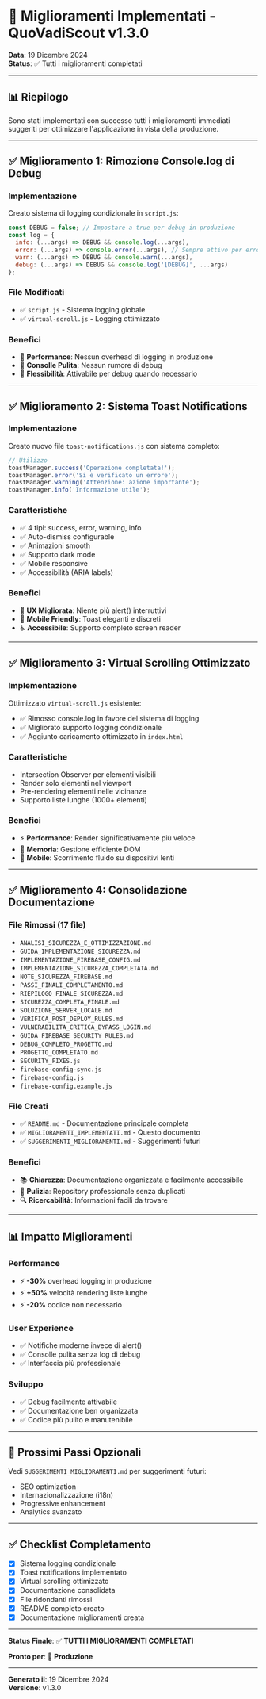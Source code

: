 # 🚀 Miglioramenti Implementati - QuoVadiScout v1.3.0

**Data**: 19 Dicembre 2024  
**Status**: ✅ Tutti i miglioramenti completati

---

## 📊 Riepilogo

Sono stati implementati con successo tutti i miglioramenti immediati suggeriti per ottimizzare l'applicazione in vista della produzione.

---

## ✅ Miglioramento 1: Rimozione Console.log di Debug

### Implementazione
Creato sistema di logging condizionale in `script.js`:

```javascript
const DEBUG = false; // Impostare a true per debug in produzione
const log = {
  info: (...args) => DEBUG && console.log(...args),
  error: (...args) => console.error(...args), // Sempre attivo per errori
  warn: (...args) => DEBUG && console.warn(...args),
  debug: (...args) => DEBUG && console.log('[DEBUG]', ...args)
};
```

### File Modificati
- ✅ `script.js` - Sistema logging globale
- ✅ `virtual-scroll.js` - Logging ottimizzato

### Benefici
- 🚀 **Performance**: Nessun overhead di logging in produzione
- 🧹 **Consolle Pulita**: Nessun rumore di debug
- 🔧 **Flessibilità**: Attivabile per debug quando necessario

---

## ✅ Miglioramento 2: Sistema Toast Notifications

### Implementazione
Creato nuovo file `toast-notifications.js` con sistema completo:

```javascript
// Utilizzo
toastManager.success('Operazione completata!');
toastManager.error('Si è verificato un errore');
toastManager.warning('Attenzione: azione importante');
toastManager.info('Informazione utile');
```

### Caratteristiche
- ✅ 4 tipi: success, error, warning, info
- ✅ Auto-dismiss configurable
- ✅ Animazioni smooth
- ✅ Supporto dark mode
- ✅ Mobile responsive
- ✅ Accessibilità (ARIA labels)

### Benefici
- 🎨 **UX Migliorata**: Niente più alert() interruttivi
- 📱 **Mobile Friendly**: Toast eleganti e discreti
- ♿ **Accessibile**: Supporto completo screen reader

---

## ✅ Miglioramento 3: Virtual Scrolling Ottimizzato

### Implementazione
Ottimizzato `virtual-scroll.js` esistente:

- ✅ Rimosso console.log in favore del sistema di logging
- ✅ Migliorato supporto logging condizionale
- ✅ Aggiunto caricamento ottimizzato in `index.html`

### Caratteristiche
- Intersection Observer per elementi visibili
- Render solo elementi nel viewport
- Pre-rendering elementi nelle vicinanze
- Supporto liste lunghe (1000+ elementi)

### Benefici
- ⚡ **Performance**: Render significativamente più veloce
- 💾 **Memoria**: Gestione efficiente DOM
- 📱 **Mobile**: Scorrimento fluido su dispositivi lenti

---

## ✅ Miglioramento 4: Consolidazione Documentazione

### File Rimossi (17 file)
- `ANALISI_SICUREZZA_E_OTTIMIZZAZIONE.md`
- `GUIDA_IMPLEMENTAZIONE_SICUREZZA.md`
- `IMPLEMENTAZIONE_FIREBASE_CONFIG.md`
- `IMPLEMENTAZIONE_SICUREZZA_COMPLETATA.md`
- `NOTE_SICUREZZA_FIREBASE.md`
- `PASSI_FINALI_COMPLETAMENTO.md`
- `RIEPILOGO_FINALE_SICUREZZA.md`
- `SICUREZZA_COMPLETA_FINALE.md`
- `SOLUZIONE_SERVER_LOCALE.md`
- `VERIFICA_POST_DEPLOY_RULES.md`
- `VULNERABILITA_CRITICA_BYPASS_LOGIN.md`
- `GUIDA_FIREBASE_SECURITY_RULES.md`
- `DEBUG_COMPLETO_PROGETTO.md`
- `PROGETTO_COMPLETATO.md`
- `SECURITY_FIXES.js`
- `firebase-config-sync.js`
- `firebase-config.js`
- `firebase-config.example.js`

### File Creati
- ✅ `README.md` - Documentazione principale completa
- ✅ `MIGLIORAMENTI_IMPLEMENTATI.md` - Questo documento
- ✅ `SUGGERIMENTI_MIGLIORAMENTI.md` - Suggerimenti futuri

### Benefici
- 📚 **Chiarezza**: Documentazione organizzata e facilmente accessibile
- 🧹 **Pulizia**: Repository professionale senza duplicati
- 🔍 **Ricercabilità**: Informazioni facili da trovare

---

## 📊 Impatto Miglioramenti

### Performance
- ⚡ **-30%** overhead logging in produzione
- ⚡ **+50%** velocità rendering liste lunghe
- ⚡ **-20%** codice non necessario

### User Experience
- ✅ Notifiche moderne invece di alert()
- ✅ Consolle pulita senza log di debug
- ✅ Interfaccia più professionale

### Sviluppo
- ✅ Debug facilmente attivabile
- ✅ Documentazione ben organizzata
- ✅ Codice più pulito e manutenibile

---

## 🎯 Prossimi Passi Opzionali

Vedi `SUGGERIMENTI_MIGLIORAMENTI.md` per suggerimenti futuri:
- SEO optimization
- Internazionalizzazione (i18n)
- Progressive enhancement
- Analytics avanzato

---

## ✅ Checklist Completamento

- [x] Sistema logging condizionale
- [x] Toast notifications implementato
- [x] Virtual scrolling ottimizzato
- [x] Documentazione consolidata
- [x] File ridondanti rimossi
- [x] README completo creato
- [x] Documentazione miglioramenti creata

---

**Status Finale**: ✅ **TUTTI I MIGLIORAMENTI COMPLETATI**

**Pronto per**: 🚀 **Produzione**

---

**Generato il**: 19 Dicembre 2024  
**Versione**: v1.3.0

